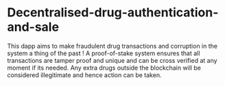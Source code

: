 # Decentralised-drug-authentication-and-sale
This dapp aims to make fraudulent drug transactions and corruption in the system a thing of the past ! A proof-of-stake system ensures that all transactions are tamper proof and unique and can be cross verified at any moment if its needed. Any extra drugs outside the blockchain will be considered illegitimate and hence action can be taken. 
